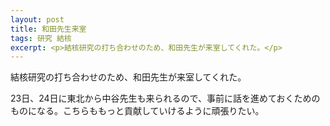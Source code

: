 ```yaml
---
layout: post
title: 和田先生来室
tags: 研究 結核
excerpt: <p>結核研究の打ち合わせのため、和田先生が来室してくれた。</p>
---
```


結核研究の打ち合わせのため、和田先生が来室してくれた。

23日、24日に東北から中谷先生も来られるので、事前に話を進めておくためのものになる。こちらももっと貢献していけるように頑張りたい。
